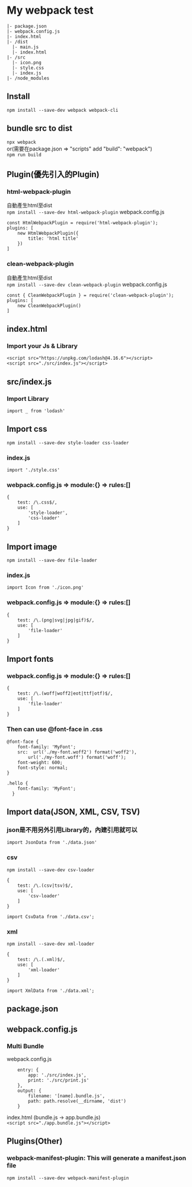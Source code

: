 # My webpack test
```
|- package.json
|- webpack.config.js
|- index.html
|- /dist
  |- main.js
  |- index.html
|- /src
  |- icon.png
  |- style.css
  |- index.js
|- /node_modules
```
## Install
```npm install --save-dev webpack webpack-cli```
## bundle src to dist
```npx webpack```  
or(需要在package.json => "scripts" add "build": "webpack")  
```npm run build```

## Plugin(優先引入的Plugin)
### html-webpack-plugin
自動產生html至dist  
```npm install --save-dev html-webpack-plugin```
webpack.config.js    
```
const HtmlWebpackPlugin = require('html-webpack-plugin');
plugins: [
    new HtmlWebpackPlugin({
        title: 'html title'
    })
]
```
### clean-webpack-plugin
自動產生html至dist  
```npm install --save-dev clean-webpack-plugin```
webpack.config.js    
```
const { CleanWebpackPlugin } = require('clean-webpack-plugin');
plugins: [
    new CleanWebpackPlugin()
]
```
## index.html
### Import your Js & Library
```
<script src="https://unpkg.com/lodash@4.16.6"></script>
<script src="./src/index.js"></script>
```
## src/index.js
### Import Library
```
import _ from 'lodash'
```
## Import css
```npm install --save-dev style-loader css-loader```
### index.js
```
import './style.css'
```
### webpack.config.js => module:{} => rules:[]
```
{
    test: /\.css$/,
    use: [
        'style-loader',
        'css-loader'
    ]
}
```
## Import image
```npm install --save-dev file-loader```
### index.js
```
import Icon from './icon.png'
```
### webpack.config.js => module:{} => rules:[]
```
{
    test: /\.(png|svg|jpg|gif)$/,
    use: [
        'file-loader'
    ]
}
```

## Import fonts
### webpack.config.js => module:{} => rules:[]
```
{
    test: /\.(woff|woff2|eot|ttf|otf)$/,
    use: [
        'file-loader'
    ]
}
```
### Then can use @font-face in .css 
```
@font-face {
    font-family: 'MyFont';
    src:  url('./my-font.woff2') format('woff2'),
        url('./my-font.woff') format('woff');
    font-weight: 600;
    font-style: normal;
}

.hello {
    font-family: 'MyFont';
  }
```
## Import data(JSON, XML, CSV, TSV)
### json是不用另外引用Library的，內建引用就可以
```import JsonData from './data.json'```
### csv
```npm install --save-dev csv-loader```
```
{
    test: /\.(csv|tsv)$/,
    use: [
        'csv-loader'
    ]
}
```
```
import CsvData from './data.csv';
```
### xml
```npm install --save-dev xml-loader```
```
{
    test: /\.(.xml)$/,
    use: [
        'xml-loader'
    ]
}
```
```
import XmlData from './data.xml';
```

## package.json


## webpack.config.js

### Multi Bundle
webpack.config.js  
```
    entry: {
        app: './src/index.js',
        print: './src/print.js'
    },
    output: {
        filename: '[name].bundle.js',
        path: path.resolve(__dirname, 'dist')
    }
```
index.html (bundle.js -> app.bundle.js)  
```<script src="./app.bundle.js"></script>```

## Plugins(Other)
### webpack-manifest-plugin: This will generate a manifest.json file
```npm install --save-dev webpack-manifest-plugin```

